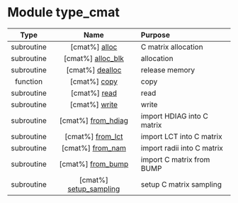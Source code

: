 # Module type_cmat

| Type | Name | Purpose |
| :--: | :--: | :---------- |
| subroutine | [cmat%] [alloc](https://github.com/benjaminmenetrier/bump/tree/master/src/type_cmat.F90#L58) | C matrix allocation |
| subroutine | [cmat%] [alloc_blk](https://github.com/benjaminmenetrier/bump/tree/master/src/type_cmat.F90#L87) | allocation |
| subroutine | [cmat%] [dealloc](https://github.com/benjaminmenetrier/bump/tree/master/src/type_cmat.F90#L115) | release memory |
| function | [cmat%] [copy](https://github.com/benjaminmenetrier/bump/tree/master/src/type_cmat.F90#L142) | copy |
| subroutine | [cmat%] [read](https://github.com/benjaminmenetrier/bump/tree/master/src/type_cmat.F90#L198) | read |
| subroutine | [cmat%] [write](https://github.com/benjaminmenetrier/bump/tree/master/src/type_cmat.F90#L291) | write |
| subroutine | [cmat%] [from_hdiag](https://github.com/benjaminmenetrier/bump/tree/master/src/type_cmat.F90#L366) | import HDIAG into C matrix |
| subroutine | [cmat%] [from_lct](https://github.com/benjaminmenetrier/bump/tree/master/src/type_cmat.F90#L549) | import LCT into C matrix |
| subroutine | [cmat%] [from_nam](https://github.com/benjaminmenetrier/bump/tree/master/src/type_cmat.F90#L624) | import radii into C matrix |
| subroutine | [cmat%] [from_bump](https://github.com/benjaminmenetrier/bump/tree/master/src/type_cmat.F90#L687) | import C matrix from BUMP |
| subroutine | [cmat%] [setup_sampling](https://github.com/benjaminmenetrier/bump/tree/master/src/type_cmat.F90#L784) | setup C matrix sampling |

